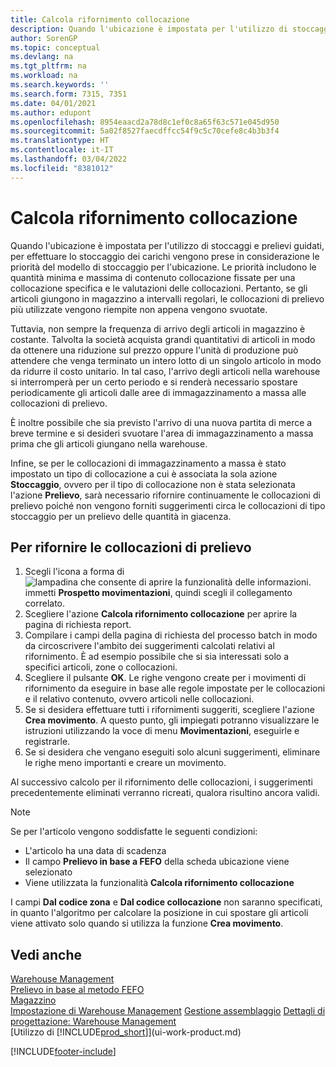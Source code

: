 ```yaml
---
title: Calcola rifornimento collocazione
description: Quando l'ubicazione è impostata per l'utilizzo di stoccaggi e prelievi guidati, per effettuare lo stoccaggio dei carichi vengono prese in considerazione le priorità del modello di stoccaggio per l'ubicazione.
author: SorenGP
ms.topic: conceptual
ms.devlang: na
ms.tgt_pltfrm: na
ms.workload: na
ms.search.keywords: ''
ms.search.form: 7315, 7351
ms.date: 04/01/2021
ms.author: edupont
ms.openlocfilehash: 8954eaacd2a78d8c1ef0c8a65f63c571e045d950
ms.sourcegitcommit: 5a02f8527faecdffcc54f9c5c70cefe8c4b3b3f4
ms.translationtype: HT
ms.contentlocale: it-IT
ms.lasthandoff: 03/04/2022
ms.locfileid: "8381012"
---
```

# <a name="calculate-bin-replenishment"></a>Calcola rifornimento collocazione
Quando l'ubicazione è impostata per l'utilizzo di stoccaggi e prelievi guidati, per effettuare lo stoccaggio dei carichi vengono prese in considerazione le priorità del modello di stoccaggio per l'ubicazione. Le priorità includono le quantità minima e massima di contenuto collocazione fissate per una collocazione specifica e le valutazioni delle collocazioni. Pertanto, se gli articoli giungono in magazzino a intervalli regolari, le collocazioni di prelievo più utilizzate vengono riempite non appena vengono svuotate.  

Tuttavia, non sempre la frequenza di arrivo degli articoli in magazzino è costante. Talvolta la società acquista grandi quantitativi di articoli in modo da ottenere una riduzione sul prezzo oppure l'unità di produzione può attendere che venga terminato un intero lotto di un singolo articolo in modo da ridurre il costo unitario. In tal caso, l'arrivo degli articoli nella warehouse si interromperà per un certo periodo e si renderà necessario spostare periodicamente gli articoli dalle aree di immagazzinamento a massa alle collocazioni di prelievo.  

È inoltre possibile che sia previsto l'arrivo di una nuova partita di merce a breve termine e si desideri svuotare l'area di immagazzinamento a massa prima che gli articoli giungano nella warehouse.  

Infine, se per le collocazioni di immagazzinamento a massa è stato impostato un tipo di collocazione a cui è associata la sola azione **Stoccaggio**, ovvero per il tipo di collocazione non è stata selezionata l'azione **Prelievo**, sarà necessario rifornire continuamente le collocazioni di prelievo poiché non vengono forniti suggerimenti circa le collocazioni di tipo stoccaggio per un prelievo delle quantità in giacenza.  

## <a name="to-replenish-pick-bins"></a>Per rifornire le collocazioni di prelievo  
1.  Scegli l'icona a forma di ![lampadina che consente di aprire la funzionalità delle informazioni.](media/ui-search/search_small.png "Informazioni sull'operazione che si desidera eseguire") immetti **Prospetto movimentazioni**, quindi scegli il collegamento correlato.  
2.  Scegliere l'azione **Calcola rifornimento collocazione** per aprire la pagina di richiesta report.  
3.  Compilare i campi della pagina di richiesta del processo batch in modo da circoscrivere l'ambito dei suggerimenti calcolati relativi al rifornimento. È ad esempio possibile che si sia interessati solo a specifici articoli, zone o collocazioni.  
4.  Scegliere il pulsante **OK**. Le righe vengono create per i movimenti di rifornimento da eseguire in base alle regole impostate per le collocazioni e il relativo contenuto, ovvero articoli nelle collocazioni.  
5.  Se si desidera effettuare tutti i rifornimenti suggeriti, scegliere l'azione **Crea movimento**. A questo punto, gli impiegati potranno visualizzare le istruzioni utilizzando la voce di menu **Movimentazioni**, eseguirle e registrarle.  
6.  Se si desidera che vengano eseguiti solo alcuni suggerimenti, eliminare le righe meno importanti e creare un movimento.  

Al successivo calcolo per il rifornimento delle collocazioni, i suggerimenti precedentemente eliminati verranno ricreati, qualora risultino ancora validi.  

> [!NOTE]  
>  Se per l'articolo vengono soddisfatte le seguenti condizioni:  
>   
>  -   L'articolo ha una data di scadenza  
> -   Il campo **Prelievo in base a FEFO** della scheda ubicazione viene selezionato  
> -   Viene utilizzata la funzionalità **Calcola rifornimento collocazione**  
>   
>  I campi **Dal codice zona** e **Dal codice collocazione** non saranno specificati, in quanto l'algoritmo per calcolare la posizione in cui spostare gli articoli viene attivato solo quando si utilizza la funzione **Crea movimento**.  

## <a name="see-also"></a>Vedi anche  
[Warehouse Management](warehouse-manage-warehouse.md)  
[Prelievo in base al metodo FEFO](warehouse-picking-by-fefo.md)  
[Magazzino](inventory-manage-inventory.md)  
[Impostazione di Warehouse Management](warehouse-setup-warehouse.md) 
[Gestione assemblaggio](assembly-assemble-items.md)
[Dettagli di progettazione: Warehouse Management](design-details-warehouse-management.md)  
[Utilizzo di [!INCLUDE[prod_short](includes/prod_short.md)]](ui-work-product.md)


[!INCLUDE[footer-include](includes/footer-banner.md)]